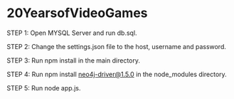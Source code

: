 # 20YearsofVideoGames

STEP 1: Open MYSQL Server and run db.sql.

STEP 2: Change the settings.json file to the host, username and password.

STEP 3: Run npm install in the main directory.

STEP 4: Run npm install neo4j-driver@1.5.0 in the node_modules directory.

STEP 5: Run node app.js.
